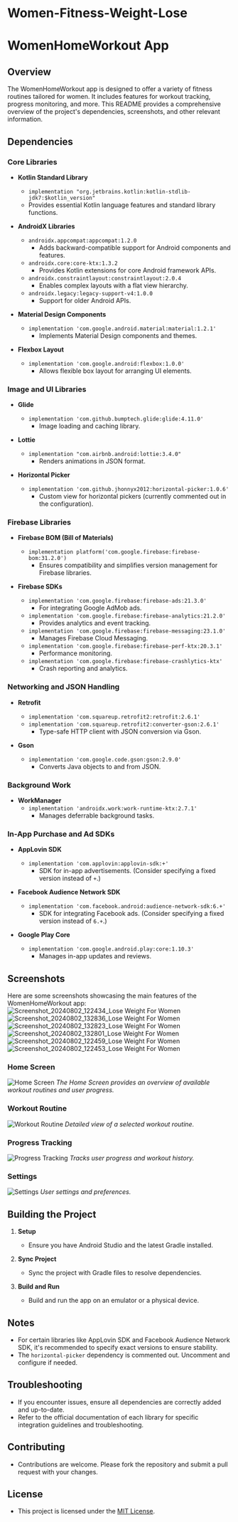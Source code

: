 # Women-Fitness-Weight-Lose
 
# WomenHomeWorkout App

## Overview

The WomenHomeWorkout app is designed to offer a variety of fitness routines tailored for women. It includes features for workout tracking, progress monitoring, and more. This README provides a comprehensive overview of the project's dependencies, screenshots, and other relevant information.

## Dependencies

### Core Libraries

- **Kotlin Standard Library**
  - `implementation "org.jetbrains.kotlin:kotlin-stdlib-jdk7:$kotlin_version"`
  - Provides essential Kotlin language features and standard library functions.

- **AndroidX Libraries**
  - `androidx.appcompat:appcompat:1.2.0`
    - Adds backward-compatible support for Android components and features.
  - `androidx.core:core-ktx:1.3.2`
    - Provides Kotlin extensions for core Android framework APIs.
  - `androidx.constraintlayout:constraintlayout:2.0.4`
    - Enables complex layouts with a flat view hierarchy.
  - `androidx.legacy:legacy-support-v4:1.0.0`
    - Support for older Android APIs.

- **Material Design Components**
  - `implementation 'com.google.android.material:material:1.2.1'`
    - Implements Material Design components and themes.

- **Flexbox Layout**
  - `implementation 'com.google.android:flexbox:1.0.0'`
    - Allows flexible box layout for arranging UI elements.

### Image and UI Libraries

- **Glide**
  - `implementation 'com.github.bumptech.glide:glide:4.11.0'`
    - Image loading and caching library.

- **Lottie**
  - `implementation "com.airbnb.android:lottie:3.4.0"`
    - Renders animations in JSON format.

- **Horizontal Picker**
  - `implementation 'com.github.jhonnyx2012:horizontal-picker:1.0.6'`
    - Custom view for horizontal pickers (currently commented out in the configuration).

### Firebase Libraries

- **Firebase BOM (Bill of Materials)**
  - `implementation platform('com.google.firebase:firebase-bom:31.2.0')`
    - Ensures compatibility and simplifies version management for Firebase libraries.

- **Firebase SDKs**
  - `implementation 'com.google.firebase:firebase-ads:21.3.0'`
    - For integrating Google AdMob ads.
  - `implementation 'com.google.firebase:firebase-analytics:21.2.0'`
    - Provides analytics and event tracking.
  - `implementation 'com.google.firebase:firebase-messaging:23.1.0'`
    - Manages Firebase Cloud Messaging.
  - `implementation 'com.google.firebase:firebase-perf-ktx:20.3.1'`
    - Performance monitoring.
  - `implementation 'com.google.firebase:firebase-crashlytics-ktx'`
    - Crash reporting and analytics.

### Networking and JSON Handling

- **Retrofit**
  - `implementation 'com.squareup.retrofit2:retrofit:2.6.1'`
  - `implementation 'com.squareup.retrofit2:converter-gson:2.6.1'`
    - Type-safe HTTP client with JSON conversion via Gson.

- **Gson**
  - `implementation 'com.google.code.gson:gson:2.9.0'`
    - Converts Java objects to and from JSON.

### Background Work

- **WorkManager**
  - `implementation 'androidx.work:work-runtime-ktx:2.7.1'`
    - Manages deferrable background tasks.

### In-App Purchase and Ad SDKs

- **AppLovin SDK**
  - `implementation 'com.applovin:applovin-sdk:+'`
    - SDK for in-app advertisements. (Consider specifying a fixed version instead of `+`.)

- **Facebook Audience Network SDK**
  - `implementation 'com.facebook.android:audience-network-sdk:6.+'`
    - SDK for integrating Facebook ads. (Consider specifying a fixed version instead of `6.+`.)

- **Google Play Core**
  - `implementation 'com.google.android.play:core:1.10.3'`
    - Manages in-app updates and reviews.

## Screenshots

Here are some screenshots showcasing the main features of the WomenHomeWorkout app:
![Screenshot_20240802_122434_Lose Weight For Women](https://github.com/user-attachments/assets/c57d92b7-95c7-4ed8-8ce6-20b988826d42)
![Screenshot_20240802_132836_Lose Weight For Women](https://github.com/user-attachments/assets/4a1d302a-6b1a-4b0f-9655-bd4a808c7aca)
![Screenshot_20240802_132823_Lose Weight For Women](https://github.com/user-attachments/assets/000839f5-88cd-4967-a053-a896c876c44a)
![Screenshot_20240802_132801_Lose Weight For Women](https://github.com/user-attachments/assets/757286ad-4d99-4d86-b6cd-ff44eff230b2)
![Screenshot_20240802_122459_Lose Weight For Women](https://github.com/user-attachments/assets/f825ead3-de21-44b7-ab49-e698d752b101)
![Screenshot_20240802_122453_Lose Weight For Women](https://github.com/user-attachments/assets/0f848767-0202-43fe-87df-c16ad881de42)



### Home Screen

![Home Screen](screenshots/home_screen.png)
*The Home Screen provides an overview of available workout routines and user progress.*

### Workout Routine

![Workout Routine](screenshots/workout_routine.png)
*Detailed view of a selected workout routine.*

### Progress Tracking

![Progress Tracking](screenshots/progress_tracking.png)
*Tracks user progress and workout history.*

### Settings

![Settings](screenshots/settings.png)
*User settings and preferences.*

## Building the Project

1. **Setup**
   - Ensure you have Android Studio and the latest Gradle installed.

2. **Sync Project**
   - Sync the project with Gradle files to resolve dependencies.

3. **Build and Run**
   - Build and run the app on an emulator or a physical device.

## Notes

- For certain libraries like AppLovin SDK and Facebook Audience Network SDK, it's recommended to specify exact versions to ensure stability.
- The `horizontal-picker` dependency is commented out. Uncomment and configure if needed.

## Troubleshooting

- If you encounter issues, ensure all dependencies are correctly added and up-to-date.
- Refer to the official documentation of each library for specific integration guidelines and troubleshooting.

## Contributing

- Contributions are welcome. Please fork the repository and submit a pull request with your changes.

## License

- This project is licensed under the [MIT License](LICENSE).

